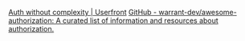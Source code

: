 [Auth without complexity | Userfront](https://userfront.com/)
[GitHub - warrant-dev/awesome-authorization: A curated list of information and resources about authorization.](https://github.com/warrant-dev/awesome-authorization)